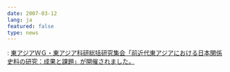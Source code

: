```yaml
---
date: 2007-03-12
lang: ja
featured: false
type: news
---
```

: <a href="news-2007/070312eawg.htm">東アジアＷＧ・東アジア科研総括研究集会「前近代東アジアにおける日本関係史料の研究：成果と課題」が開催されました。</a>
